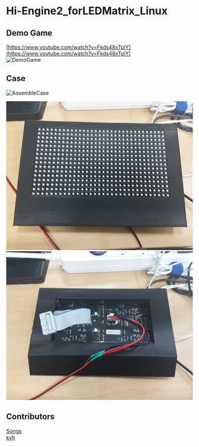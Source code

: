 # Hi-Engine2_forLEDMatrix_Linux

## Demo Game

[https://www.youtube.com/watch?v=Fkds48xTplY](https://www.youtube.com/watch?v=Fkds48xTplY)  
![DemoGame](imgs/DemoGame.gif)

## Case
![AssembleCase](imgs/AssembleCase.gif)

<img src="imgs/MatrixCaseFront.jpg" height="400">
<img src="imgs/MatrixCaseBack.jpg" height="400">

## Contributors
[Songs](https://github.com/SHSongs)  
[kyh](https://github.com/1q2f3d)